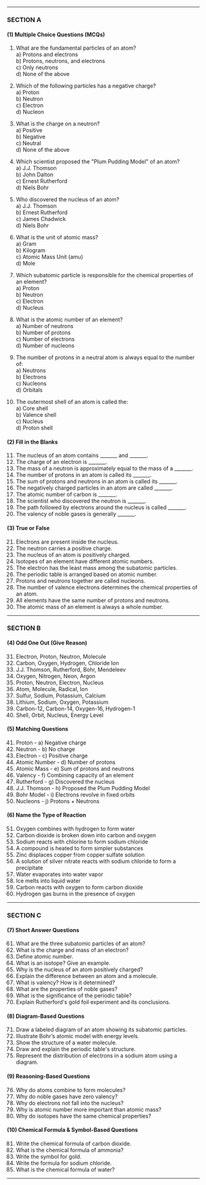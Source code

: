 
---

### **SECTION A**
#### **(1) Multiple Choice Questions (MCQs)**
1. What are the fundamental particles of an atom?  
   a) Protons and electrons  
   b) Protons, neutrons, and electrons  
   c) Only neutrons  
   d) None of the above  

2. Which of the following particles has a negative charge?  
   a) Proton  
   b) Neutron  
   c) Electron  
   d) Nucleon  

3. What is the charge on a neutron?  
   a) Positive  
   b) Negative  
   c) Neutral  
   d) None of the above  

4. Which scientist proposed the "Plum Pudding Model" of an atom?  
   a) J.J. Thomson  
   b) John Dalton  
   c) Ernest Rutherford  
   d) Niels Bohr  

5. Who discovered the nucleus of an atom?  
   a) J.J. Thomson  
   b) Ernest Rutherford  
   c) James Chadwick  
   d) Niels Bohr  

6. What is the unit of atomic mass?  
   a) Gram  
   b) Kilogram  
   c) Atomic Mass Unit (amu)  
   d) Mole  

7. Which subatomic particle is responsible for the chemical properties of an element?  
   a) Proton  
   b) Neutron  
   c) Electron  
   d) Nucleus  

8. What is the atomic number of an element?  
   a) Number of neutrons  
   b) Number of protons  
   c) Number of electrons  
   d) Number of nucleons  

9. The number of protons in a neutral atom is always equal to the number of:  
   a) Neutrons  
   b) Electrons  
   c) Nucleons  
   d) Orbitals  

10. The outermost shell of an atom is called the:  
   a) Core shell  
   b) Valence shell  
   c) Nucleus  
   d) Proton shell  

#### **(2) Fill in the Blanks**
11. The nucleus of an atom contains _______ and _______.  
12. The charge of an electron is _______.  
13. The mass of a neutron is approximately equal to the mass of a _______.  
14. The number of protons in an atom is called its _______.  
15. The sum of protons and neutrons in an atom is called its _______.  
16. The negatively charged particles in an atom are called _______.  
17. The atomic number of carbon is _______.  
18. The scientist who discovered the neutron is _______.  
19. The path followed by electrons around the nucleus is called _______.  
20. The valency of noble gases is generally _______.  

#### **(3) True or False**
21. Electrons are present inside the nucleus.  
22. The neutron carries a positive charge.  
23. The nucleus of an atom is positively charged.  
24. Isotopes of an element have different atomic numbers.  
25. The electron has the least mass among the subatomic particles.  
26. The periodic table is arranged based on atomic number.  
27. Protons and neutrons together are called nucleons.  
28. The number of valence electrons determines the chemical properties of an atom.  
29. All elements have the same number of protons and neutrons.  
30. The atomic mass of an element is always a whole number.  

---

### **SECTION B**
#### **(4) Odd One Out (Give Reason)**
31. Electron, Proton, Neutron, Molecule  
32. Carbon, Oxygen, Hydrogen, Chloride Ion  
33. J.J. Thomson, Rutherford, Bohr, Mendeleev  
34. Oxygen, Nitrogen, Neon, Argon  
35. Proton, Neutron, Electron, Nucleus  
36. Atom, Molecule, Radical, Ion  
37. Sulfur, Sodium, Potassium, Calcium  
38. Lithium, Sodium, Oxygen, Potassium  
39. Carbon-12, Carbon-14, Oxygen-16, Hydrogen-1  
40. Shell, Orbit, Nucleus, Energy Level  

#### **(5) Matching Questions**
41. Proton - a) Negative charge  
42. Neutron - b) No charge  
43. Electron - c) Positive charge  
44. Atomic Number - d) Number of protons  
45. Atomic Mass - e) Sum of protons and neutrons  
46. Valency - f) Combining capacity of an element  
47. Rutherford - g) Discovered the nucleus  
48. J.J. Thomson - h) Proposed the Plum Pudding Model  
49. Bohr Model - i) Electrons revolve in fixed orbits  
50. Nucleons - j) Protons + Neutrons  

#### **(6) Name the Type of Reaction**
51. Oxygen combines with hydrogen to form water  
52. Carbon dioxide is broken down into carbon and oxygen  
53. Sodium reacts with chlorine to form sodium chloride  
54. A compound is heated to form simpler substances  
55. Zinc displaces copper from copper sulfate solution  
56. A solution of silver nitrate reacts with sodium chloride to form a precipitate  
57. Water evaporates into water vapor  
58. Ice melts into liquid water  
59. Carbon reacts with oxygen to form carbon dioxide  
60. Hydrogen gas burns in the presence of oxygen  

---

### **SECTION C**
#### **(7) Short Answer Questions**
61. What are the three subatomic particles of an atom?  
62. What is the charge and mass of an electron?  
63. Define atomic number.  
64. What is an isotope? Give an example.  
65. Why is the nucleus of an atom positively charged?  
66. Explain the difference between an atom and a molecule.  
67. What is valency? How is it determined?  
68. What are the properties of noble gases?  
69. What is the significance of the periodic table?  
70. Explain Rutherford's gold foil experiment and its conclusions.  

#### **(8) Diagram-Based Questions**
71. Draw a labeled diagram of an atom showing its subatomic particles.  
72. Illustrate Bohr’s atomic model with energy levels.  
73. Show the structure of a water molecule.  
74. Draw and explain the periodic table's structure.  
75. Represent the distribution of electrons in a sodium atom using a diagram.  

#### **(9) Reasoning-Based Questions**
76. Why do atoms combine to form molecules?  
77. Why do noble gases have zero valency?  
78. Why do electrons not fall into the nucleus?  
79. Why is atomic number more important than atomic mass?  
80. Why do isotopes have the same chemical properties?  

#### **(10) Chemical Formula & Symbol-Based Questions**
81. Write the chemical formula of carbon dioxide.  
82. What is the chemical formula of ammonia?  
83. Write the symbol for gold.  
84. Write the formula for sodium chloride.  
85. What is the chemical formula of water?  

---

